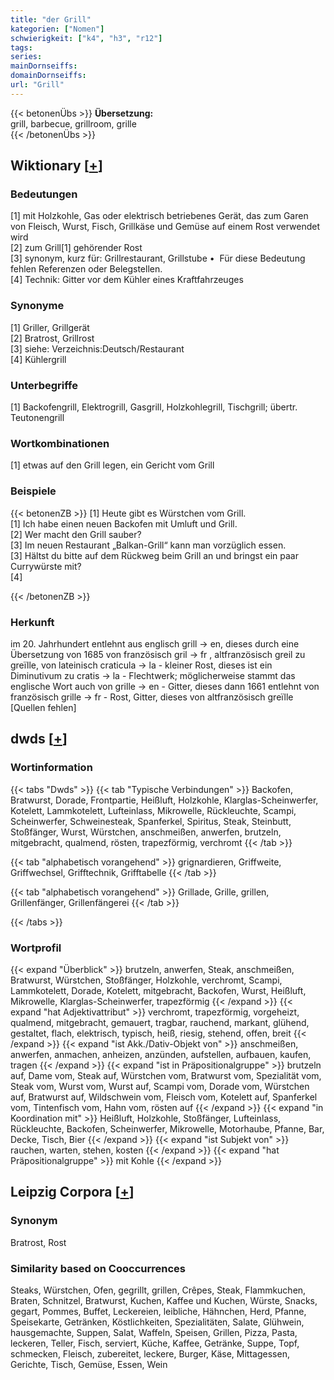 ```yaml
---
title: "der Grill"
kategorien: ["Nomen"]
schwierigkeit: ["k4", "h3", "r12"]
tags:
series:
mainDornseiffs:
domainDornseiffs:
url: "Grill"
---
```


{{< betonenÜbs >}}
**Übersetzung:**  
grill, barbecue, grillroom, grille  
{{< /betonenÜbs >}}

## Wiktionary [[+](https://de.wiktionary.org/wiki/Grill)]

### Bedeutungen
[1] mit Holzkohle, Gas oder elektrisch betriebenes Gerät, das zum Garen von Fleisch, Wurst, Fisch, Grillkäse und Gemüse auf einem Rost verwendet wird  
[2] zum Grill[1] gehörender Rost  
[3] synonym, kurz für: Grillrestaurant, Grillstube •  Für diese Bedeutung fehlen Referenzen oder Belegstellen.  
[4] Technik: Gitter vor dem Kühler eines Kraftfahrzeuges  

### Synonyme
[1] Griller, Grillgerät  
[2] Bratrost, Grillrost  
[3] siehe: Verzeichnis:Deutsch/Restaurant  
[4] Kühlergrill  

### Unterbegriffe
[1] Backofengrill, Elektrogrill, Gasgrill, Holzkohlegrill, Tischgrill; übertr. Teutonengrill  

### Wortkombinationen
[1] etwas auf den Grill legen, ein Gericht vom Grill  

### Beispiele
{{< betonenZB >}}
[1] Heute gibt es Würstchen vom Grill.  
[1] Ich habe einen neuen Backofen mit Umluft und Grill.  
[2] Wer macht den Grill sauber?  
[3] Im neuen Restaurant „Balkan-Grill“ kann man vorzüglich essen.  
[3] Hältst du bitte auf dem Rückweg beim Grill an und bringst ein paar Currywürste mit?  
[4]  

{{< /betonenZB >}}
### Herkunft
im 20. Jahrhundert entlehnt aus englisch grill → en, dieses durch eine Übersetzung von 1685 von französisch gril → fr , altfranzösisch  greil zu greïlle, von lateinisch craticula → la - kleiner Rost, dieses ist ein Diminutivum zu cratis → la - Flechtwerk; möglicherweise stammt das englische Wort auch von grille → en - Gitter, dieses dann 1661 entlehnt von französisch grille → fr - Rost, Gitter, dieses von altfranzösisch greïlle [Quellen fehlen]  



## dwds [[+](https://www.dwds.de/wb/Grill)]

### Wortinformation
{{< tabs "Dwds" >}}
{{< tab "Typische Verbindungen" >}}
Backofen, Bratwurst, Dorade, Frontpartie, Heißluft, Holzkohle, Klarglas-Scheinwerfer, Kotelett, Lammkotelett, Lufteinlass, Mikrowelle, Rückleuchte, Scampi, Scheinwerfer, Schweinesteak, Spanferkel, Spiritus, Steak, Steinbutt, Stoßfänger, Wurst, Würstchen, anschmeißen, anwerfen, brutzeln, mitgebracht, qualmend, rösten, trapezförmig, verchromt
{{< /tab >}}

{{< tab "alphabetisch vorangehend" >}}
grignardieren, Griffweite, Griffwechsel, Grifftechnik, Grifftabelle
{{< /tab >}}

{{< tab "alphabetisch vorangehend" >}}
Grillade, Grille, grillen, Grillenfänger, Grillenfängerei
{{< /tab >}}

{{< /tabs >}}

### Wortprofil
{{< expand "Überblick" >}} brutzeln, anwerfen, Steak, anschmeißen, Bratwurst, Würstchen, Stoßfänger, Holzkohle, verchromt, Scampi, Lammkotelett, Dorade, Kotelett, mitgebracht, Backofen, Wurst, Heißluft, Mikrowelle, Klarglas-Scheinwerfer, trapezförmig {{< /expand >}}
{{< expand "hat Adjektivattribut" >}} verchromt, trapezförmig, vorgeheizt, qualmend, mitgebracht, gemauert, tragbar, rauchend, markant, glühend, gestaltet, flach, elektrisch, typisch, heiß, riesig, stehend, offen, breit {{< /expand >}}
{{< expand "ist Akk./Dativ-Objekt von" >}} anschmeißen, anwerfen, anmachen, anheizen, anzünden, aufstellen, aufbauen, kaufen, tragen {{< /expand >}}
{{< expand "ist in Präpositionalgruppe" >}} brutzeln auf, Dame vom, Steak auf, Würstchen vom, Bratwurst vom, Spezialität vom, Steak vom, Wurst vom, Wurst auf, Scampi vom, Dorade vom, Würstchen auf, Bratwurst auf, Wildschwein vom, Fleisch vom, Kotelett auf, Spanferkel vom, Tintenfisch vom, Hahn vom, rösten auf {{< /expand >}}
{{< expand "in Koordination mit" >}} Heißluft, Holzkohle, Stoßfänger, Lufteinlass, Rückleuchte, Backofen, Scheinwerfer, Mikrowelle, Motorhaube, Pfanne, Bar, Decke, Tisch, Bier {{< /expand >}}
{{< expand "ist Subjekt von" >}} rauchen, warten, stehen, kosten {{< /expand >}}
{{< expand "hat Präpositionalgruppe" >}} mit Kohle {{< /expand >}}

## Leipzig Corpora [[+](https://corpora.uni-leipzig.de/en/res?word=Grill&corpusId=deu_newscrawl-public_2018)]


### Synonym
Bratrost, Rost


### Similarity based on Cooccurrences
Steaks, Würstchen, Ofen, gegrillt, grillen, Crêpes, Steak, Flammkuchen, Braten, Schnitzel, Bratwurst, Kuchen, Kaffee und Kuchen, Würste, Snacks, gegart, Pommes, Buffet, Leckereien, leibliche, Hähnchen, Herd, Pfanne, Speisekarte, Getränken, Köstlichkeiten, Spezialitäten, Salate, Glühwein, hausgemachte, Suppen, Salat, Waffeln, Speisen, Grillen, Pizza, Pasta, leckeren, Teller, Fisch, serviert, Küche, Kaffee, Getränke, Suppe, Topf, schmecken, Fleisch, zubereitet, leckere, Burger, Käse, Mittagessen, Gerichte, Tisch, Gemüse, Essen, Wein

